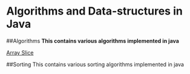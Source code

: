 # Algorithms and Data-structures in Java

##Algorithms
**This contains various algorithms implemented in java**

[Array Slice](https://github.com/gajendra24/awesome-algorithm/blob/master/Algo/ArraySlice.java)

##Sorting
This contains various sorting algorithms implemented in java

